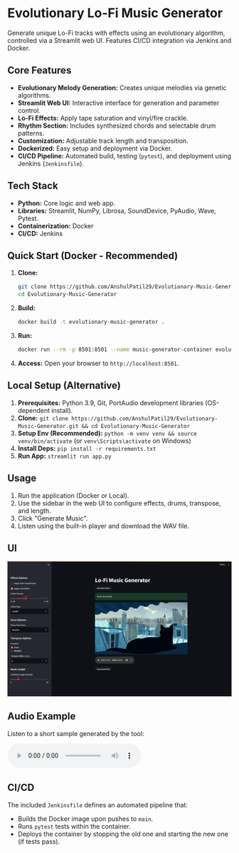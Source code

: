 # Evolutionary Lo-Fi Music Generator

Generate unique Lo-Fi tracks with effects using an evolutionary algorithm, controlled via a Streamlit web UI. Features CI/CD integration via Jenkins and Docker.

## Core Features

*   **Evolutionary Melody Generation:** Creates unique melodies via genetic algorithms.
*   **Streamlit Web UI:** Interactive interface for generation and parameter control.
*   **Lo-Fi Effects:** Apply tape saturation and vinyl/fire crackle.
*   **Rhythm Section:** Includes synthesized chords and selectable drum patterns.
*   **Customization:** Adjustable track length and transposition.
*   **Dockerized:** Easy setup and deployment via Docker.
*   **CI/CD Pipeline:** Automated build, testing (`pytest`), and deployment using Jenkins (`Jenkinsfile`).

## Tech Stack

*   **Python:** Core logic and web app.
*   **Libraries:** Streamlit, NumPy, Librosa, SoundDevice, PyAudio, Wave, Pytest.
*   **Containerization:** Docker
*   **CI/CD:** Jenkins

## Quick Start (Docker - Recommended)

1.  **Clone:**
    ```bash
    git clone https://github.com/AnshulPatil29/Evolutionary-Music-Generator.git
    cd Evolutionary-Music-Generator
    ```
2.  **Build:**
    ```bash
    docker build -t evolutionary-music-generator .
    ```
3.  **Run:**
    ```bash
    docker run --rm -p 8501:8501 --name music-generator-container evolutionary-music-generator
    ```
4.  **Access:** Open your browser to `http://localhost:8501`.

## Local Setup (Alternative)

1.  **Prerequisites:** Python 3.9, Git, PortAudio development libraries (OS-dependent install).
2.  **Clone:** `git clone https://github.com/AnshulPatil29/Evolutionary-Music-Generator.git && cd Evolutionary-Music-Generator`
3.  **Setup Env (Recommended):** `python -m venv venv && source venv/bin/activate` (or `venv\Scripts\activate` on Windows)
4.  **Install Deps:** `pip install -r requirements.txt`
5.  **Run App:** `streamlit run app.py`

## Usage

1.  Run the application (Docker or Local).
2.  Use the sidebar in the web UI to configure effects, drums, transpose, and length.
3.  Click "Generate Music".
4.  Listen using the built-in player and download the WAV file.

## UI
![UI image](./examples/localhost.png)

## Audio Example

Listen to a short sample generated by the tool:

<audio controls src="./examples/generated_music.wav">
          Your browser does not support the <code>audio</code> element.
          You can download the audio file <a href="./examples/generated_music.wav">here</a>.
</audio>

## CI/CD

The included `Jenkinsfile` defines an automated pipeline that:
*   Builds the Docker image upon pushes to `main`.
*   Runs `pytest` tests within the container.
*   Deploys the container by stopping the old one and starting the new one (if tests pass).
